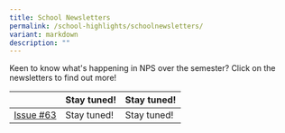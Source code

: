 ```yaml
---
title: School Newsletters
permalink: /school-highlights/schoolnewsletters/
variant: markdown
description: ""
---
```

Keen to know what's happening in NPS over the semester? Click on the newsletters to find out more!



|  | Stay tuned! | Stay tuned! |
| -------- | -------- | -------- |
| [Issue #63]()  | Stay tuned!    |  Stay tuned!   |